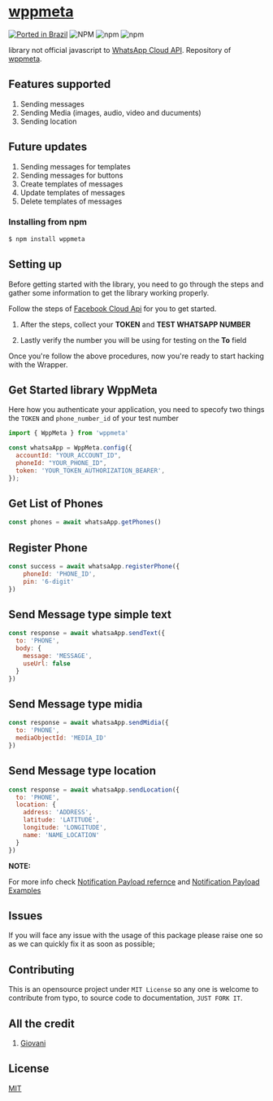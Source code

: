 # [wppmeta](https://www.npmjs.com/package/wppmeta)

[![Ported in Brazil](https://img.shields.io/badge/Ported-Brasil%20%F0%9F%87%A7%F0%9F%87%B7-yellow)]()
![NPM](https://img.shields.io/npm/l/wppmeta)
![npm](https://img.shields.io/npm/v/wppmeta)
![npm](https://img.shields.io/npm/dw/wppmeta)


library not official javascript to [WhatsApp Cloud API](https://developers.facebook.com/docs/whatsapp/cloud-api). Repository of [wppmeta](https://github.com/giovaninogueira/wppmeta). 

## Features supported
1. Sending messages
2. Sending  Media (images, audio, video and ducuments)
3. Sending location

## Future updates
1. Sending messages for templates
2. Sending messages for buttons
3. Create templates of messages
4. Update templates of messages
5. Delete templates of messages

### Installing from npm

```bash
$ npm install wppmeta
```

## Setting up

Before getting started with the library, you need to go through the steps and gather some information to get the library working properly.

Follow the steps of [Facebook Cloud Api](https://developers.facebook.com/docs/whatsapp/cloud-api/get-started/) for you to get started.

1. After the steps, collect your **TOKEN** and **TEST WHATSAPP NUMBER**

2. Lastly verify the number you will be using for testing on the **To** field

Once you're follow the above procedures, now you're ready to start hacking with the Wrapper.

## Get Started library WppMeta

Here how you authenticate your application, you need to specofy two things the ```TOKEN``` and ```phone_number_id``` of your test number

```javascript
import { WppMeta } from 'wppmeta'

const whatsaApp = WppMeta.config({
  accountId: "YOUR_ACCOUNT_ID",
  phoneId: "YOUR_PHONE_ID",
  token: 'YOUR_TOKEN_AUTHORIZATION_BEARER',
});
```

## Get List of Phones

```javascript
const phones = await whatsaApp.getPhones()
```

## Register Phone

```javascript
const success = await whatsaApp.registerPhone({
    phoneId: 'PHONE_ID',
    pin: '6-digit'
})
```

## Send Message type simple text

```javascript
const response = await whatsaApp.sendText({
  to: 'PHONE',
  body: {
    message: 'MESSAGE',
    useUrl: false
  }
})
```

## Send Message type midia

```javascript
const response = await whatsaApp.sendMidia({
  to: 'PHONE',
  mediaObjectId: 'MEDIA_ID'
})
```

## Send Message type location

```javascript
const response = await whatsaApp.sendLocation({
  to: 'PHONE',
  location: {
    address: 'ADDRESS',
    latitude: 'LATITUDE',
    longitude: 'LONGITUDE',
    name: 'NAME_LOCATION'
  }
})
```

**NOTE:** 

For more info check [Notification Payload refernce](https://developers.facebook.com/docs/whatsapp/cloud-api/webhooks/components) and [Notification Payload Examples](https://developers.facebook.com/docs/whatsapp/cloud-api/webhooks/payload-examples)

## Issues

If you will face any issue with the usage of this package please raise one so as we can quickly fix it as soon as possible;

## Contributing

This is an opensource project under ```MIT License``` so any one is welcome to contribute from typo, to source code to documentation, ```JUST FORK IT```.

## All the credit

1. [Giovani](https://github.com/giovaninogueira/wppmeta)

## License

[MIT](LICENSE)